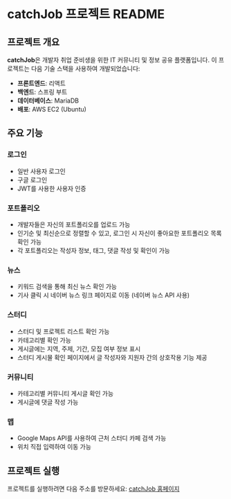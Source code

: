 # catchJob 프로젝트 README

## 프로젝트 개요

**catchJob**은 개발자 취업 준비생을 위한 IT 커뮤니티 및 정보 공유 플랫폼입니다. 이 프로젝트는 다음 기술 스택을 사용하여 개발되었습니다:

- **프론트엔드**: 리액트
- **백엔드**: 스프링 부트
- **데이터베이스**: MariaDB
- **배포**: AWS EC2 (Ubuntu)

## 주요 기능

### 로그인

- 일반 사용자 로그인
- 구글 로그인
- JWT를 사용한 사용자 인증

### 포트폴리오

- 개발자들은 자신의 포트폴리오를 업로드 가능
- 인기순 및 최신순으로 정렬할 수 있고, 로그인 시 자신이 좋아요한 포트폴리오 목록 확인 가능
- 각 포트폴리오는 작성자 정보, 태그, 댓글 작성 및 확인이 가능

### 뉴스

- 키워드 검색을 통해 최신 뉴스 확인 가능
- 기사 클릭 시 네이버 뉴스 링크 페이지로 이동 (네이버 뉴스 API 사용)

### 스터디

- 스터디 및 프로젝트 리스트 확인 가능
- 카테고리별 확인 가능
- 게시글에는 지역, 주제, 기간, 모집 여부 정보 표시
- 스터디 게시물 확인 페이지에서 글 작성자와 지원자 간의 상호작용 기능 제공

### 커뮤니티

- 카테고리별 커뮤니티 게시글 확인 가능
- 게시글에 댓글 작성 가능

### 맵

- Google Maps API를 사용하여 근처 스터디 카페 검색 가능
- 위치 직접 입력하여 이동 가능

## 프로젝트 실행

프로젝트를 실행하려면 다음 주소를 방문하세요: [catchJob 홈페이지](http://ec2-43-202-98-45.ap-northeast-2.compute.amazonaws.com:8090/)
